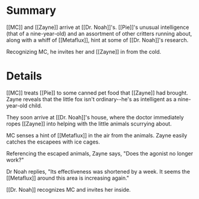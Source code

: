 # Summary
[[MC]] and [[Zayne]] arrive at [[Dr. Noah]]'s. [[Pie]]'s unusual intelligence (that of a nine-year-old) and an assortment of other critters running about, along with a whiff of [[Metaflux]], hint at some of [[Dr. Noah]]'s research.

Recognizing MC, he invites her and [[Zayne]] in from the cold.

# Details
[[MC]] treats [[Pie]] to some canned pet food that [[Zayne]] had brought. Zayne reveals that the little fox isn't ordinary--he's as intelligent as a nine-year-old child.

They soon arrive at [[Dr. Noah]]'s house, where the doctor immediately ropes [[Zayne]] into helping with the little animals scurrying about.

MC senses a hint of [[Metaflux]] in the air from the animals. Zayne easily catches the escapees with ice cages.

Referencing the escaped animals, Zayne says, "Does the agonist no longer work?"

Dr Noah replies, "Its effectiveness was shortened by a week. It seems the [[Metaflux]] around this area is increasing again."

[[Dr. Noah]] recognizes MC and invites her inside.